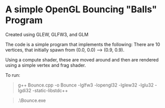 # A simple OpenGL Bouncing "Balls" Program
Created using GLEW, GLFW3, and GLM

The code is a simple program that implements the following:
There are 10 vertices, that initially spawn from (0.0, 0.0) --> (0.9, 0.9).

Using a compute shader, these are moved around and then are rendered using a simple vertex and frag shader.

To run: 
> g++ Bounce.cpp -o Bounce -lglfw3 -lopengl32 -lglew32 -lglu32 -lgdi32 -static-libstdc++

> .\Bounce.exe